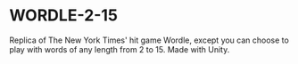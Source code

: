 # WORDLE-2-15

Replica of The New York Times' hit game Wordle, except you can choose to play with words of any length from 2 to 15. Made with Unity.
